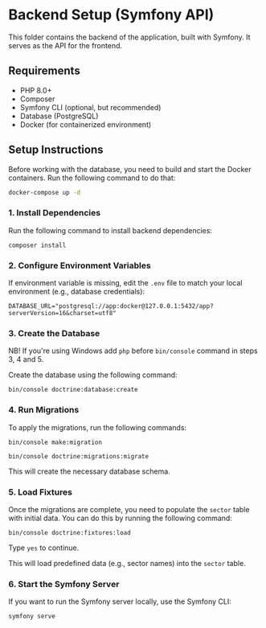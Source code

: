# Backend Setup (Symfony API)

This folder contains the backend of the application, built with Symfony. It serves as the API for the frontend.

## Requirements

- PHP 8.0+
- Composer
- Symfony CLI (optional, but recommended)
- Database (PostgreSQL)
- Docker (for containerized environment)

## Setup Instructions

Before working with the database, you need to build and start the Docker containers. Run the following command to do that:

```bash
docker-compose up -d
```

### 1\. Install Dependencies

Run the following command to install backend dependencies:

`composer install`

### 2\. Configure Environment Variables

If environment variable is missing, edit the `.env` file to match your local environment (e.g., database credentials):

`DATABASE_URL="postgresql://app:docker@127.0.0.1:5432/app?serverVersion=16&charset=utf8"`

### 3\. Create the Database

NB! If you're using Windows add `php` before `bin/console` command in steps 3, 4 and 5.

Create the database using the following command:

`bin/console doctrine:database:create`

### 4\. Run Migrations

To apply the migrations, run the following commands:

`bin/console make:migration`

`bin/console doctrine:migrations:migrate`

This will create the necessary database schema.

### 5\. Load Fixtures

Once the migrations are complete, you need to populate the `sector` table with initial data. You can do this by running the following command:

`bin/console doctrine:fixtures:load`

Type `yes` to continue.

This will load predefined data (e.g., sector names) into the `sector` table.

### 6\. Start the Symfony Server

If you want to run the Symfony server locally, use the Symfony CLI:

`symfony serve`
